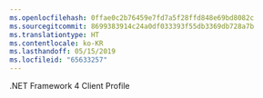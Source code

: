 ```yaml
---
ms.openlocfilehash: 0ffae0c2b76459e7fd7a5f28ffd848e69bd8082c
ms.sourcegitcommit: 8699383914c24a0df033393f55db3369db728a7b
ms.translationtype: HT
ms.contentlocale: ko-KR
ms.lasthandoff: 05/15/2019
ms.locfileid: "65633257"
---
```

.NET Framework 4 Client Profile
